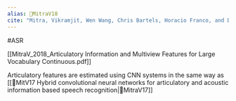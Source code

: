 ```yaml
---
alias: 🔬MitraV18
cite: "Mitra, Vikramjit, Wen Wang, Chris Bartels, Horacio Franco, and Dimitra Vergyri. “Articulatory Information and Multiview Features for Large Vocabulary Continuous Speech Recognition.” In _2018 IEEE International Conference on Acoustics, Speech and Signal Processing (ICASSP)_, 5634–38, 2018. [https://doi.org/10.1109/ICASSP.2018.8462028](https://doi.org/10.1109/ICASSP.2018.8462028)."
---
```

#ASR 

[[MitraV_2018_Articulatory Information and Multiview Features for Large Vocabulary Continuous.pdf]]

Articulatory features are estimated using CNN systems in the same way as [[🔬MitV17 Hybrid convolutional neural networks for articulatory and acoustic information based speech recognition|🔬MitraV17]]